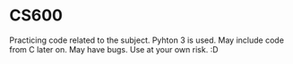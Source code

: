 # CS600

Practicing code related to the subject. Pyhton 3 is used. May include code from C later on. 
May have bugs. Use at your own risk. :D 
